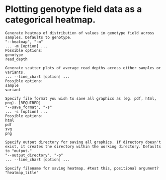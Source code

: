 # Plotting genotype field data as a categorical heatmap.

    Generate heatmap of distribution of values in genotype field across samples. Defaults to genotype.
    "--heatmap", "-m"
    ... -m [option] ...
    Possible options:
    genotype
    read_depth

    Generate scatter plots of average read depths across either samples or variants.
    ... --line_chart [option] ...
    Possible options:
    sample
    variant

    Specify file format you wish to save all graphics as (eg. pdf, html, png). [REQUIRED]
    "--save_format", "-s"    
    ... -s [option] ...
    Possible options:
    html
    pdf
    svg
    png   

    Specify output directory for saving all graphics. If directory doesn't exist, it creates the directory within the working directory. Defaults to "output."
    "--output_directory", "-o"
    ... --line_chart [option] ...

    Specify filename for saving heatmap. #test this, positional argument?
    "heatmap_title"
